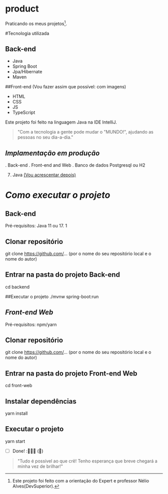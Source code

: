 # product

Praticando os meus projetos[^1].

#Tecnologia utilizada

## Back-end
- Java
- Spring Boot
- Jpa/Hibernate
- Maven

##Front-end (Vou fazer assim que possível: com imagens)
- HTML
- CSS
- JS
- TypeScript

Este projeto foi feito na linguagem Java na IDE IntelliJ.

>"Com a tecnologia a gente pode mudar o "MUNDO!", ajudando as pessoas no seu dia-a-dia."
<!-- Minhas palavras --> 

## _*Implamentação em produção*_

. Back-end
. Front-end and Web
. Banco de dados Postgresql ou H2

7. Java [(Vou acrescentar depois)]( https://github.com/)

# _*Como executar o projeto*_

## Back-end
Pré-requisitos: Java 11 ou 17. 1

## Clonar repositório
git clone https://github.com/... (por o nome do seu repositório local e o nome do autor)

## Entrar na pasta do projeto Back-end
cd backend

##Executar o projeto
./mvnw spring-boot:run

## _*Front-end Web*_
Pré-requisitos: npm/yarn

## Clonar repositório
git clone https://github.com/... (por o nome do seu repositório local e o nome do autor)

## Entrar na pasta do projeto Front-end Web
cd front-web

## Instalar dependências
yarn install

## Executar o projeto
yarn start

-[ ] Done! :🚀👩‍💻 (:tada:)

>"Tudo é possível ao que crê! Tenho esperança que breve chegará a minha vez de brilhar!" 

[^1]: Este projeto foi feito com a orientação do Expert e professor Nélio Alves(DevSuperior).  
